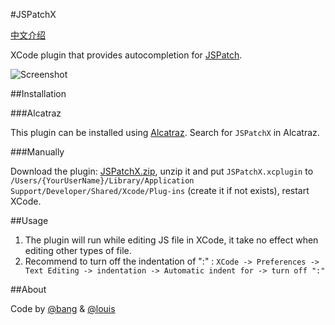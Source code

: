 #JSPatchX

[中文介绍](https://github.com/bang590/JSPatchX/blob/master/README-CN.md)

XCode plugin that provides autocompletion for [JSPatch](https://github.com/bang590/JSPatch). 

![Screenshot](https://raw.github.com/bang590/JSPatchX/master/Resource/Screenshot.gif)

##Installation

###Alcatraz

This plugin can be installed using [Alcatraz](http://alcatraz.io/). Search for `JSPatchX` in Alcatraz.

###Manually

Download the plugin: [JSPatchX.zip](https://raw.github.com/bang590/JSPatchX/master/Resource/JSPatchX.zip), unzip it and put `JSPatchX.xcplugin` to `/Users/{YourUserName}/Library/Application Support/Developer/Shared/Xcode/Plug-ins` (create it if not exists), restart XCode.

##Usage

1. The plugin will run while editing JS file in XCode, it take no effect when editing other types of file.
2. Recommend to turn off the indentation of ":" : `XCode -> Preferences -> Text Editing -> indentation -> Automatic indent for -> turn off ":"`


##About

Code by [@bang](https://github.com/bang590) & [@louis](https://github.com/gabailey)
